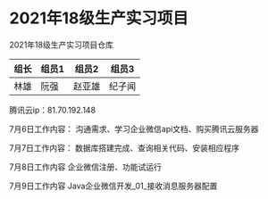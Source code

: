 # 2021年18级生产实习项目

2021年18级生产实习项目仓库

| 组长   | 组员1  | 组员2  | 组员3  | 
| -------|--------|------- | ------ |
| 林雄 | 阮强 | 赵亚雄 | 纪子闻  |

腾讯云ip：81.70.192.148


7月6日工作内容：
沟通需求、学习企业微信api文档、购买腾讯云服务器


7月7日工作内容：
数据库搭建完成、查询相关代码、安装相应程序


7月8日工作内容
企业微信注册、功能试运行


7月9日工作内容
Java企业微信开发_01_接收消息服务器配置
